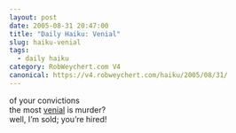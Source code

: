 ```yaml
---
layout: post
date: 2005-08-31 20:47:00
title: "Daily Haiku: Venial"
slug: haiku-venial
tags:
  - daily haiku
category: RobWeychert.com V4
canonical: https://v4.robweychert.com/haiku/2005/08/31/
---
```


of your convictions  
the most [venial](http://dictionary.reference.com/wordoftheday/archive/2005/08/31.html) is murder?  
well, I’m sold; you’re hired!